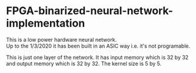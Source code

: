 # FPGA-binarized-neural-network-implementation
This is a low power hardware neural network. <br>
Up to the 1/3/2020 it has been built in an ASIC way i.e. it's not programable. <br>

This is just one layer of the network. It has input memory which is 32 by 32 and output memory which is 32 by 32. The kernel size is 5 by 5.
